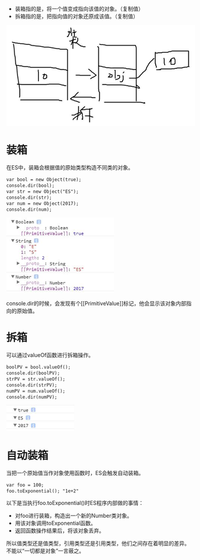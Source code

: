 * 装箱指的是，将一个值变成指向该值的对象。（复制值）
* 拆箱指的是，把指向值的对象还原成该值。（复制值）

![](../../images/TIM截图20170717084855.jpg)

# 装箱
在ES中，装箱会根据值的原始类型构造不同类的对象。

~~~
var bool = new Object(true);
console.dir(bool);
var str = new Object("ES");
console.dir(str);
var num = new Object(2017);
console.dir(num);
~~~

![](../../images/TIM截图20170717090612.jpg)

console.dir的时候，会发现有个\[\[PrimitiveValue\]\]标记，他会显示该对象内部指向的原始值。

# 拆箱

可以通过valueOf函数进行拆箱操作。

~~~
boolPV = bool.valueOf();
console.dir(boolPV);
strPV = str.valueOf();
console.dir(strPV);
numPV = num.valueOf();
console.dir(numPV);
~~~

![](../../images/TIM截图20170717093009.jpg)

# 自动装箱

当把一个原始值当作对象使用函数时，ES会触发自动装箱。

~~~
var foo = 100;
foo.toExponential(); "1e+2"
~~~

以下是当执行foo.toExponential()时ES程序内部做的事情：

* 对foo进行装箱，构造出一个新的Number类对象。
* 用该对象调用toExponential函数。
* 返回函数操作结果后，将该对象丢弃。

所以值类型还是值类型，引用类型还是引用类型，他们之间存在着明显的差异。
不能以“一切都是对象”一言蔽之。
